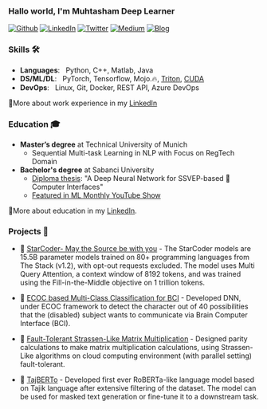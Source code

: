 ### Hallo world, I'm Muhtasham Deep Learner
  
 [<img alt="Github" src="https://img.shields.io/badge/Gmail-D14836?style=for-the-badge&logo=gmail&logoColor=white" >](mailto:muhtasham97@gmail.com)
 [<img alt="LinkedIn" src= "https://img.shields.io/badge/LinkedIn-0077B5?style=for-the-badge&logo=linkedin&logoColor=white" >](https://www.linkedin.com/in/muhtasham/)
 [<img alt="Twitter" src="https://img.shields.io/badge/twitter-%231DA1F2.svg?&style=for-the-badge&logo=twitter&logoColor=white" >](https://twitter.com/muhtasham9)
 [<img alt="Medium" src="https://img.shields.io/badge/Medium-12100E?style=for-the-badge&logo=medium&logoColor=white">](https://muhtasham32.medium.com)
 [<img alt="Blog" src="https://img.shields.io/badge/Substack-%23006f5c.svg?style=for-the-badge&logo=substack&logoColor=FF6719">](https://muhtasham.github.io/blog/)


### Skills 🛠️
- **Languages**: &nbsp; Python, C++, Matlab, Java
- **DS/ML/DL**:  &nbsp; PyTorch, Tensorflow, Mojo.🔥, [Triton](https://github.com/openai/triton), [CUDA](https://github.com/cuda-mode)
- **DevOps**:    &nbsp; Linux, Git, Docker, REST API, Azure DevOps

🔗More about work experience in my [LinkedIn](https://www.linkedin.com/in/muhtasham/)

### Education 🎓
- **Master’s degree** at Technical University of Munich
  - Sequential Multi-task Learning in NLP with Focus on RegTech Domain
- **Bachelor's degree** at Sabanci University
  - [Diploma thesis](https://github.com/osmanberke/Deep-SSVEP-BCI): "A Deep Neural Network for SSVEP-based 🧠 Computer Interfaces"
  - [Featured in ML Monthly YouTube Show](https://youtu.be/cNDA60YLVdQ?t=251) 

🔗More about education in my [LinkedIn](https://www.linkedin.com/in/muhtasham/).

### Projects 🚀
- 📑 [StarCoder- May the Source be with you](https://drive.google.com/file/d/1cN-b9GnWtHzQRoE7M7gAEyivY0kl4BYs/view) - The StarCoder models are 15.5B parameter models trained on 80+ programming languages from The Stack (v1.2), with opt-out requests excluded. The model uses Multi Query Attention, a context window of 8192 tokens, and was trained using the Fill-in-the-Middle objective on 1 trillion tokens.

- 📑 [ECOC based Multi-Class Classification for BCI](https://ieeexplore.ieee.org/abstract/document/9531496) - Developed DNN, under ECOC framework to detect the character out of 40 possibilities that the (disabled) subject wants to communicate via Brain Computer Interface (BCI).

- 📑 [Fault-Tolerant Strassen-Like Matrix Multiplication](https://ieeexplore.ieee.org/document/9302383) - Designed parity calculations to make matrix multiplication calculations, using Strassen-Like algorithms on cloud computing environment (with parallel setting) fault-tolerant.

- 📑 [TajBERTo](https://wandb.ai/muhtasham/tajberto/reports/My-learnings-from-training-TajBERTo--VmlldzoyMTEyNDQx) - Developed first ever RoBERTa-like language model based on Tajik language after extensive filtering of the dataset. The model can be used for masked text generation or fine-tune it to a downstream task.


<!--- ### Github Stats ⭐
[![Muhtasham' github stats](https://github-readme-stats.vercel.app/api?username=Muhtasham&show_icons=true&theme=tokyonight)](https://github.com/anuraghazra/github-readme-stats)>

